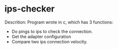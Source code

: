 # ips-checker

Descrition:
Program wrote in c, which has 3 functions:
- Do pings to ips to check the connection.
- Get the adapter configuration
- Compare two ips connection velocity.
